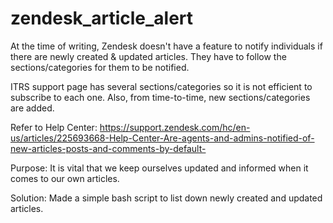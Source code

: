 # zendesk_article_alert
At the time of writing, Zendesk doesn't have a feature to notify individuals if there are newly created &amp; updated articles. They have to follow the sections/categories for them to be notified.

ITRS support page has several sections/categories so it is not efficient to subscribe to each one. Also, from time-to-time, new sections/categories are added. 

Refer to Help Center: https://support.zendesk.com/hc/en-us/articles/225693668-Help-Center-Are-agents-and-admins-notified-of-new-articles-posts-and-comments-by-default-


Purpose:
It is vital that we keep ourselves updated and informed when it comes to our own articles. 

Solution:
Made a simple bash script to list down newly created and updated articles.
